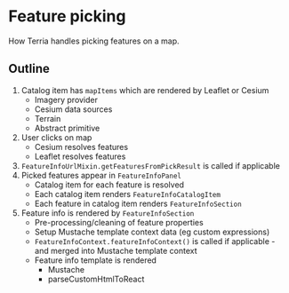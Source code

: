# Feature picking

How Terria handles picking features on a map.

## Outline

1. Catalog item has `mapItems` which are rendered by Leaflet or Cesium
    - Imagery provider
    - Cesium data sources
    - Terrain
    - Abstract primitive
2. User clicks on map
    - Cesium resolves features
    - Leaflet resolves features
3. `FeatureInfoUrlMixin.getFeaturesFromPickResult` is called if applicable
4. Picked features appear in `FeatureInfoPanel`
    - Catalog item for each feature is resolved
    - Each catalog item renders `FeatureInfoCatalogItem`
    - Each feature in catalog item renders `FeatureInfoSection`
5. Feature info is rendered by `FeatureInfoSection`
    - Pre-processing/cleaning of feature properties
    - Setup Mustache template context data (eg custom expressions)
    - `FeatureInfoContext.featureInfoContext()` is called if applicable - and merged into Mustache template context
    - Feature info template is rendered
      - Mustache
      - parseCustomHtmlToReact
